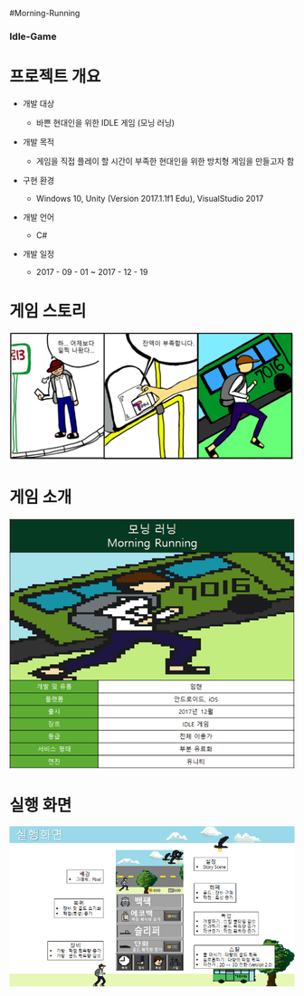 ﻿#Morning-Running
### Idle-Game

프로젝트 개요
========
- 개발 대상
  * 바쁜 현대인을 위한 IDLE 게임 (모닝 러닝)

- 개발 목적
  * 게임을 직접 플레이 할 시간이 부족한 현대인을 위한 방치형 게임을 만들고자 함

- 구현 환경
  * Windows 10, Unity (Version 2017.1.1f1 Edu), VisualStudio 2017

- 개발 언어
  * C#

- 개발 일정
  * 2017 - 09 - 01 ~ 2017 - 12 - 19


게임 스토리
========
![Game_Story](https://github.com/HyunIm/Morning-Running/blob/master/Documents/Game_Story.png)

게임 소개
========
![Game_Intro](https://github.com/HyunIm/Morning-Running/blob/master/Documents/Game_Intro.png)

실행 화면
========
![Game_Screen](https://github.com/HyunIm/Morning-Running/blob/master/Documents/Game_Screen.png)